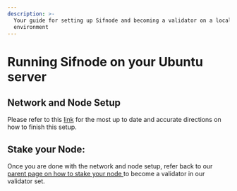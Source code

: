 ```yaml
---
description: >-
  Your guide for setting up Sifnode and becoming a validator on a local
  environment
---
```


# Running Sifnode on your Ubuntu server

## Network and Node Setup

Please refer to this [link](https://github.com/Sifchain/sifchain-validators/blob/master/docs/SETUP.md) for the most up to date and accurate directions on how to finish this setup.

## Stake your Node:

Once you are done with the network and node setup, refer back to our [parent page on how to stake your node ](https://docs.sifchain.finance/resources/tutorials/running-sifchain-validator-on-kubernetes#stake-your-node)to become a validator in our validator set.
